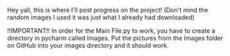 Hey yall, this is where I'll post progress on the project! 
(Don't mind the random images I used it was just what I already had downloaded)

!!IMPORTANT!!
In order for the Main File.py to work, you have to create a directory in pycharm called Images. Put the pictures from the Images folder on GitHub into your images directory and it should work.
